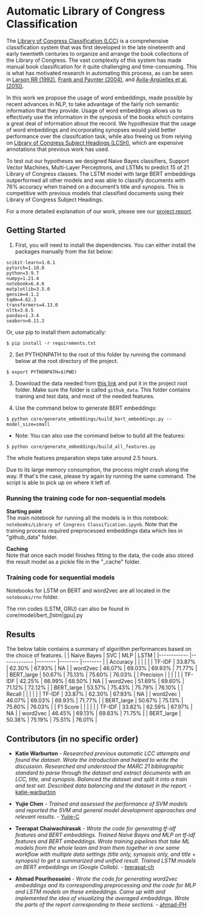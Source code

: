 # Automatic Library of Congress Classification 

The [Library of Congress Classification (LCC)](https://www.loc.gov/catdir/cpso/lcco/) is a comprehensive classification system that was first developed in the late nineteenth and early twentieth centuries to organize and arrange the book collections of the Library of Congress. The vast complexity of this system has made manual book classification for it quite challenging and time-consuming. This is what has motivated research in automating this process, as can be seen in [Larson RR (1992)](https://asistdl.onlinelibrary.wiley.com/doi/abs/10.1002/(SICI)1097-4571(199203)43:2%3C130::AID-ASI3%3E3.0.CO;2-S?casa_token=n7OvACbIUskAAAAA:ipj3k3bbYhj5V9e7ZGjC8os77knWlKBUod9HVZTGESMIRw7YOjSAag1MIuGgaAEaceMYZo-w-GAgq5Q), [Frank and Paynter (2004)](https://asistdl.onlinelibrary.wiley.com/doi/abs/10.1002/asi.10360?casa_token=OKy2l5FTC2IAAAAA:ZoULqLLnllGC-4e5JtVS48yVvXDcZfDiyWSYO51p6mSOxG1SBs9C4shX3GWsbi6e38BRERajygmNVz0), and [Ávila-Argüelles et al. (2010)](http://informatica.si/index.php/informatica/article/viewFile/277/273).

In this work we propose the usage of word embeddings, made possible by recent advances in NLP, to take advantage of the fairly rich semantic information that they provide. Usage of word embeddings allows us to effectively use the information in the synposis of the books which contains a great deal of information about the record. We hypothesize that the usage of word embeddings and incorporating synopses would yield better performance over the classifcation task, while also freeing us from relying on [Library of Congress Subject Headings (LCSH)](https://www.loc.gov/aba/publications/FreeLCSH/freelcsh.html), which are expensive annotations that previous work has used.

To test out our hypotheses we designed Naive Bayes classifiers, Support Vector Machines, Multi-Layer Perceptrons, and LSTMs to predict 15 of 21 Library of Congress classes. The LSTM model with large BERT embeddings outperformed all other models and was able to classify documents with 76% accuracy when trained on a document’s title and synopsis. This is competitive with previous models that classified documents using their Library of Congress Subject Headings.

For a more detailed explanation of our work, please see our [project report](https://github.com/ahmad-PH/auto_lcc/blob/main/report.pdf).

## Getting Started
1. First, you will need to install the dependencies. You can either install the packages manually from the list below:
```
scikit-learn=1.0.1
pytorch=1.10.0
python=3.9.7
numpy=1.21.4
notebook=6.4.6
matplotlib=3.5.0
gensim=4.1.2
tqdm=4.62.3
transformers=4.13.0
nltk=3.6.5
pandas=1.3.4
seaborn=0.11.2
```

Or, use pip to install them automatically:

```
$ pip install -r requirements.txt
```


2. Set PYTHONPATH to the root of this folder by running the command below at the root directory of the project.

```
$ export PYTHONPATH=$(PWD)
```

3. Download the data needed from [this link](https://drive.google.com/drive/folders/1B-XNvIdGZazLvDjnH2xWGUBfoe-Jt53B?usp=sharing) and put it in the project root folder. Make sure the folder is called `github_data`. This folder contains training and test data, and most of the needed features.

4. Use the command below to generate BERT embeddings:
```{shell}
$ python core/generate_embeddings/build_bert_embeddings.py --model_size=small  
```

* Note: You can also use the command below to build all the features: 

```{shell}
$ python core/generate_embeddings/build_all_features.py
```

The whole features preparation steps take around 2.5 hours.

Due to its large memory consumption, the process might crash along the way.
If that's the case, please try again by running the same command. The script is able to pick up on where it left of.

### Running the training code for non-sequential models

**Starting point**  
The main notebook for running all the models is in this notebook: `notebooks/Library of Congress Classification.ipynb`.
Note that the training process required preprocessed embeddings data which lies in "github_data" folder. 

**Caching**  
Note that once each model finishes fitting to the data, the code also stored the result model as a pickle file in the "_cache" folder.

### Training code for sequential models

Notebooks for LSTM on BERT and word2vec are all located in the `notebooks/rnn` folder.

The rnn codes (LSTM, GRU) can also be found in core/model/bert_[lstm|gpu].py

## Results
The below table contains a summary of algorithm performances based on the choice of features.
|            	| Naive Bayes 	| SVC    	| MLP    	| LSTM   	|
|------------	|-------------	|--------	|--------	|--------	|
| Accuracy   	|             	|        	|        	|        	|
| TF-IDF     	| 33.87%      	| 62.30% 	| 67.93% 	| NA     	|
| word2vec   	| 46.07%      	| 69.03% 	| 69.93% 	| 71.77% 	|
| BERT_large 	| 50.67%      	| 75.13% 	| 75.60% 	| 76.03% 	|
| Precision  	|             	|        	|        	|        	|
| TF-IDF     	| 42.25%      	| 66.99% 	| 68.50% 	| NA     	|
| word2vec   	| 51.69%      	| 69.60% 	| 71.12% 	| 72.12% 	|
| BERT_large 	| 53.57%      	| 75.43% 	| 75.79% 	| 76.10% 	|
| Recall     	|             	|        	|        	|        	|
| TF-IDF     	| 33.87%      	| 62.30% 	| 67.93% 	| NA     	|
| word2vec   	| 46.07%      	| 69.03% 	| 69.93% 	| 71.77% 	|
| BERT_large 	| 50.67%      	| 75.13% 	| 75.60% 	| 76.03% 	|
| F1 Score   	|             	|        	|        	|        	|
| TF-IDF     	| 33.82%      	| 62.59% 	| 67.97% 	| NA     	|
| word2vec   	| 46.45%      	| 69.13% 	| 69.83% 	| 71.75% 	|
| BERT_large 	| 50.38%      	| 75.19% 	| 75.51% 	| 76.01% 	|


## Contributors (in no specific order)

* **Katie Warburton** - *Researched previous automatic LCC attempts and found the dataset. Wrote the introduction and helped to write the discussion. Researched and understood the MARC 21 bibliographic standard to parse through the dataset and extract documents with an LCC, title, and synopsis. Balanced the dataset and split it into a train and test set. Described data balancing and the dataset in the report.* - [katie-warburton](https://github.com/katie-warburton)

* **Yujie Chen** - *Trained and assessed the performance of SVM models and reported the SVM and general model development approaches and relevant results.* - [Yujie-C](https://github.com/Yujie-C)

* **Teerapat Chaiwachirasak** - *Wrote the code for generating tf-idf features and BERT embeddings. Trained Naive Bayes and MLP on tf-idf features and BERT embeddings. Wrote training pipelines that take ML models from the whole team and train them together in one same workflow with multiple data settings (title only, synopsis only, and title + synopsis) to get a summarized and unified result. Trained LSTM models on BERT embeddings on (Google Collab).* - [teerapat-ch](https://github.com/teerapat-ch)

* **Ahmad Pourihosseini** - *Wrote the code for generating word2vec embeddings and its corresponding preprocessing and the code for MLP and LSTM models on these embeddings. Came up with and implemented the idea of visualizing the averaged embeddings. Wrote the parts of the report corresponding to these sections.* - [ahmad-PH](https://github.com/ahmad-PH)

